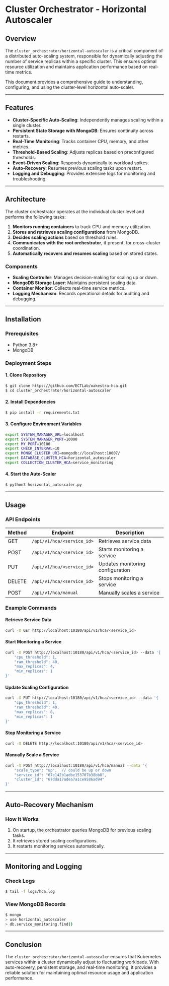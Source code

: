 # Cluster Orchestrator - Horizontal Autoscaler

## Overview

The `cluster_orchestrator/horizontal-autoscaler` is a critical component of a distributed auto-scaling system, responsible for dynamically adjusting the number of service replicas within a specific cluster. This ensures optimal resource utilization and maintains application performance based on real-time metrics.

This document provides a comprehensive guide to understanding, configuring, and using the cluster-level horizontal auto-scaler.

---

## Features

- **Cluster-Specific Auto-Scaling**: Independently manages scaling within a single cluster.
- **Persistent State Storage with MongoDB**: Ensures continuity across restarts.
- **Real-Time Monitoring**: Tracks container CPU, memory, and other metrics.
- **Threshold-Based Scaling**: Adjusts replicas based on preconfigured thresholds.
- **Event-Driven Scaling**: Responds dynamically to workload spikes.
- **Auto-Recovery**: Resumes previous scaling tasks upon restart.
- **Logging and Debugging**: Provides extensive logs for monitoring and troubleshooting.

---

## Architecture

The cluster orchestrator operates at the individual cluster level and performs the following tasks:

1. **Monitors running containers** to track CPU and memory utilization.
2. **Stores and retrieves scaling configurations** from MongoDB.
3. **Decides scaling actions** based on threshold rules.
4. **Communicates with the root orchestrator**, if present, for cross-cluster coordination.
5. **Automatically recovers and resumes scaling** based on stored states.

### Components

- **Scaling Controller**: Manages decision-making for scaling up or down.
- **MongoDB Storage Layer**: Maintains persistent scaling data.
- **Container Monitor**: Collects real-time service metrics.
- **Logging Mechanism**: Records operational details for auditing and debugging.

---

## Installation

### Prerequisites

- Python 3.8+
- MongoDB

### Deployment Steps

#### 1. Clone Repository
```sh
$ git clone https://github.com/ECTLab/oakestra-hca.git
$ cd cluster_orchestrator/horizontal-autoscaler
```

#### 2. Install Dependencies
```sh
$ pip install -r requirements.txt
```

#### 3. Configure Environment Variables
```sh
export SYSTEM_MANAGER_URL=localhost
export SYSTEM_MANAGER_PORT=10000
export MY_PORT=10180
export CHECK_INTERVAL=10
export MONGO_CLUSTER_URI=mongodb://localhost:10007/
export DATABASE_CLUSTER_HCA=horizontal_autoscaler
export COLLECTION_CLUSTER_HCA=service_monitoring
```

#### 4. Start the Auto-Scaler
```sh
$ python3 horizontal_autoscaler.py
```

---

## Usage

### API Endpoints

| Method | Endpoint | Description |
|--------|-------------|-------------|
| GET | `/api/v1/hca/<service_id>` | Retrieves service data |
| POST | `/api/v1/hca/<service_id>` | Starts monitoring a service |
| PUT | `/api/v1/hca/<service_id>` | Updates monitoring configuration |
| DELETE | `/api/v1/hca/<service_id>` | Stops monitoring a service |
| POST | `/api/v1/hca/manual` | Manually scales a service |

### Example Commands

#### Retrieve Service Data
```sh
curl -X GET http://localhost:10180/api/v1/hca/<service_id>
```

#### Start Monitoring a Service
```sh
curl -X POST http://localhost:10180/api/v1/hca/<service_id> --data '{
    "cpu_threshold": 1,
    "ram_threshold": 40,
    "max_replicas": 4,
    "min_replicas": 1
}'
```

#### Update Scaling Configuration
```sh
curl -X PUT http://localhost:10180/api/v1/hca/<service_id> --data '{
    "cpu_threshold": 1,
    "ram_threshold": 40,
    "max_replicas": 8,
    "min_replicas": 1
}'
```

#### Stop Monitoring a Service
```sh
curl -X DELETE http://localhost:10180/api/v1/hca/<service_id>
```

#### Manually Scale a Service
```sh
curl -X POST http://localhost:10180/api/v1/hca/manual --data '{
    "scale_type": "up",  // could be up or down
    "service_id": "67e142b1adbe153707b38bb8",
    "cluster_id": "67dda17adea7a1ce9586ad94"
}'
```

---

## Auto-Recovery Mechanism

### How It Works
1. On startup, the orchestrator queries MongoDB for previous scaling tasks.
2. It retrieves stored scaling configurations.
3. It restarts monitoring services automatically.

---

## Monitoring and Logging

### Check Logs
```sh
$ tail -f logs/hca.log
```

### View MongoDB Records
```sh
$ mongo
> use horizontal_autoscaler
> db.service_monitoring.find()
```

---

## Conclusion

The `cluster_orchestrator/horizontal-autoscaler` ensures that Kubernetes services within a cluster dynamically adjust to fluctuating workloads. With auto-recovery, persistent storage, and real-time monitoring, it provides a reliable solution for maintaining optimal resource usage and application performance.

